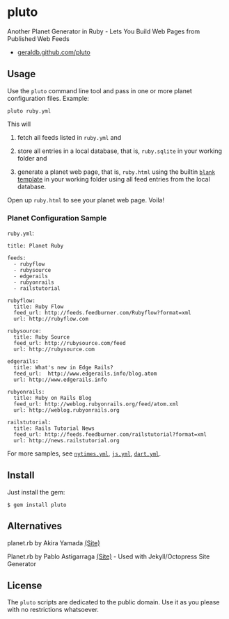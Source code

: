 # pluto

Another Planet Generator in Ruby - Lets You Build Web Pages
from Published Web Feeds

* [geraldb.github.com/pluto](http://geraldb.github.com/pluto)


## Usage

Use the `pluto` command line tool and pass in one or more planet configuration files. Example:

    pluto ruby.yml


This will

1) fetch all feeds listed in `ruby.yml` and 

2) store all entries in a local database, that is, `ruby.sqlite` in your working folder and

3) generate a planet web page, that is, `ruby.html` using the builtin [`blank` template](https://github.com/geraldb/pluto/blob/master/templates/blank.html.erb) in your working folder using all feed entries from the local database.

Open up `ruby.html` to see your planet web page. Voila!


### Planet Configuration Sample 

`ruby.yml`:

```
title: Planet Ruby

feeds:
  - rubyflow
  - rubysource
  - edgerails
  - rubyonrails
  - railstutorial

rubyflow:
  title: Ruby Flow
  feed_url: http://feeds.feedburner.com/Rubyflow?format=xml
  url: http://rubyflow.com

rubysource:
  title: Ruby Source
  feed_url: http://rubysource.com/feed
  url: http://rubysource.com

edgerails:
  title: What's new in Edge Rails?
  feed_url:  http://www.edgerails.info/blog.atom
  url: http://www.edgerails.info

rubyonrails:
  title: Ruby on Rails Blog
  feed_url: http://weblog.rubyonrails.org/feed/atom.xml
  url: http://weblog.rubyonrails.org

railstutorial:
  title: Rails Tutorial News
  feed_url: http://feeds.feedburner.com/railstutorial?format=xml
  url: http://news.railstutorial.org
```

For more samples, see [`nytimes.yml`](https://github.com/geraldb/pluto/blob/master/samples/nytimes.yml),
[`js.yml`](https://github.com/geraldb/pluto/blob/master/samples/js.yml),
[`dart.yml`](https://github.com/geraldb/pluto/blob/master/samples/dart.yml).


## Install

Just install the gem:

    $ gem install pluto


## Alternatives

planet.rb by Akira Yamada [(Site)](http://planet.rubyforge.org)

Planet.rb by Pablo Astigarraga [(Site)](https://github.com/pote/planet.rb)  - Used with Jekyll/Octopress Site Generator


## License

The `pluto` scripts are dedicated to the public domain.
Use it as you please with no restrictions whatsoever.